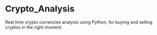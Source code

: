 # Crypto_Analysis
Real time crypto currencies analysis using Python, for buying and selling cryptos in the right moment.
